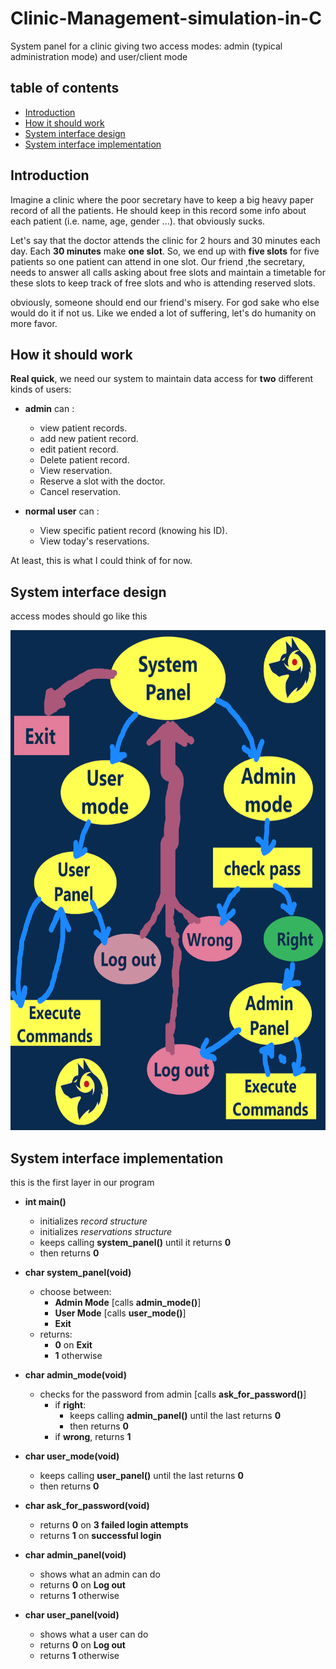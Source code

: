 # Clinic-Management-simulation-in-C
System panel for a clinic giving two access modes: admin (typical administration mode) and user/client mode

## table of contents
* [Introduction](#introduction)
* [How it should work](#how-it-should-work)
* [System interface design](#system-interface-design)
* [System interface implementation](#System-interface-implementation)

<p></p>


## Introduction
  Imagine a clinic where the poor secretary have to keep a big heavy paper record of all the patients. He should keep in this record some info about each patient (i.e. name, age, gender  ...). that obviously sucks.

<p></p>

  Let's say that the doctor attends the clinic for 2 hours and 30 minutes each day. Each __30 minutes__ make __one slot__. So, we end up with __five slots__ for five patients so one patient can attend in one slot. Our friend ,the secretary, needs to answer all calls asking about free slots and maintain a timetable for these slots to keep track of free slots and who is attending reserved slots.

<p></p>

  obviously, someone should end our friend's misery. For god sake who else would do it if not us. Like we ended a lot of suffering, let's do humanity on more favor.

<p></p>


## How it should work
  __Real quick__, we need our system to maintain data access for __two__ different kinds of users:
  * __admin__ can :
    * view patient records.
    * add new patient record.
    * edit patient record.
    * Delete patient record.
    * View reservation.
    * Reserve a slot with the doctor.
    * Cancel reservation.

  * __normal user__ can :
    * View specific patient record (knowing his ID).
    * View today's reservations.

<p></p>

At least, this is what I could think of for now.

<p></p>

## System interface design
access modes should go like this

<p align="center">
  <img width="600" height="800" src="https://github.com/AlphaArslan/Clinic-Management-simulation-in-C/blob/master/imgs/system_interface.png">
</p>

## System interface implementation
this is the first layer in our program
* __int main()__
  * initializes *record structure*
  * initializes *reservations structure*
  * keeps calling __system_panel()__ until it returns __0__
  * then returns __0__

* __char system_panel(void)__
  * choose between:
    * __Admin Mode__ [calls __admin_mode()__]
    * __User Mode__  [calls __user_mode()__]
    * __Exit__
  * returns:
    * __0__ on __Exit__
    * __1__ otherwise

* __char admin_mode(void)__
  * checks for the password from admin [calls __ask_for_password()__]
    * if __right__:
      * keeps calling __admin_panel()__ until the last returns __0__
      * then returns __0__
    * if __wrong__, returns __1__

* __char user_mode(void)__
  * keeps calling __user_panel()__ until the last returns __0__
  * then returns __0__

* __char ask_for_password(void)__
  * returns __0__ on __3 failed login attempts__
  * returns __1__ on __successful login__

* __char admin_panel(void)__
  * shows what an admin can do
  * returns __0__ on __Log out__
  * returns __1__ otherwise

* __char user_panel(void)__
  * shows what a user can do
  * returns __0__ on __Log out__
  * returns __1__ otherwise
